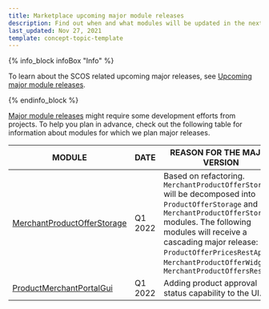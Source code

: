 ```yaml
---
title: Marketplace upcoming major module releases
description: Find out when and what modules will be updated in the next major version.
last_updated: Nov 27, 2021
template: concept-topic-template
---
```


{% info_block infoBox "Info" %}

To learn about the SCOS related upcoming major releases, see [Upcoming major module releases](/docs/scos/user/intro-to-spryker/whats-new/upcoming-major-module-releases.html).

{% endinfo_block %}

[Major module releases](/docs/scos/dev/architecture/module-api/semantic-versioning-major-vs.-minor-vs.-patch-release.html) might require some development efforts from projects. To help you plan in advance, check out the following table for information about modules for which we plan major releases.


| MODULE | DATE | REASON FOR THE MAJOR VERSION |
| --- | --- | --- |
| [MerchantProductOfferStorage](https://github.com/spryker/merchant-product-offer-storage) | Q1 2022 | Based on refactoring. `MerchantProductOfferStorage` will be decomposed into `ProductOfferStorage` and `MerchantProductOfferStorage` modules. The following modules will receive a cascading major release: `ProductOfferPricesRestApi`, `MerchantProductOfferWidget`, `MerchantProductOffersRestApi` |
| [ProductMerchantPortalGui](https://github.com/spryker/product-merchant-portal-gui) | Q1 2022 | Adding product approval status capability to the UI. |
